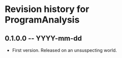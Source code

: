 # Revision history for ProgramAnalysis

## 0.1.0.0 -- YYYY-mm-dd

* First version. Released on an unsuspecting world.
